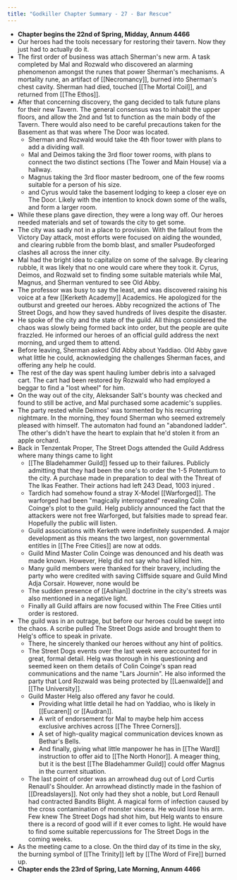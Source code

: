 ```yaml
---
title: "Godkiller Chapter Summary - 27 - Bar Rescue"
---
```

- **Chapter begins the 22nd of Spring, Midday, Annum 4466**
- Our heroes had the tools necessary for restoring their tavern. Now they just had to actually do it.
- The first order of business was attach Sherman's new arm. A task completed by Mal and Rozwald who discovered an alarming phenomenon amongst the runes that power Sherman's mechanisms. A mortality rune, an artifact of [[Necromancy]], burned into Sherman's chest cavity. Sherman had died, touched [[The Mortal Coil]], and returned from [[The Ethos]].
- After that concerning discovery, the gang decided to talk future plans for their new Tavern. The general consensus was to inhabit the upper floors, and allow the 2nd and 1st to function as the main body of the Tavern. There would also need to be careful precautions taken for the Basement as that was where The Door was located.
	- Sherman and Rozwald would take the 4th floor tower with plans to add a dividing wall.
	- Mal and Deimos taking the 3rd floor tower rooms, with plans to connect the two distinct sections (The Tower and Main House) via a hallway.
	- Magnus taking the 3rd floor master bedroom, one of the few rooms suitable for a person of his size.
	- and Cyrus would take the basement lodging to keep a closer eye on The Door. Likely with the intention to knock down some of the walls, and form a larger room.
- While these plans gave direction, they were a long way off. Our heroes needed materials and set of towards the city to get some.
- The city was sadly not in a place to provision. With the fallout from the Victory Day attack, most efforts were focused on aiding the wounded, and clearing rubble from the bomb blast, and smaller Psudeoforged clashes all across the inner city.
- Mal had the bright idea to capitalize on some of the salvage. By clearing rubble, it was likely that no one would care where they took it. Cyrus, Deimos, and Rozwald set to finding some suitable materials while Mal, Magnus, and Sherman ventured to see Old Abby.
- The professor was busy to say the least, and was discovered raising his voice at a few [[Kerketh Academy]] Academics. He apologized for the outburst and greeted our heroes. Abby recognized the actions of The Street Dogs, and how they saved hundreds of lives despite the disaster.
- He spoke of the city and the state of the guild. All things considered the chaos was slowly being formed back into order, but the people are quite frazzled. He informed our heroes of an official guild address the next morning, and urged them to attend.
- Before leaving, Sherman asked Old Abby about Yaddiao. Old Abby gave what little he could, acknowledging the challenges Sherman faces, and offering any help he could.
- The rest of the day was spent hauling lumber debris into a salvaged cart. The cart had been restored by Rozwald who had employed a beggar to find a "lost wheel" for him.
- On the way out of the city, Aleksander Salt's bounty was checked and found to still be active, and Mal purchased some academic's supplies.
- The party rested while Deimos' was tormented by his recurring nightmare. In the morning, they found Sherman who seemed extremely pleased with himself. The automaton had found an "abandoned ladder". The other's didn't have the heart to explain that he'd stolen it from an apple orchard.
- Back in Tenzentak Proper, The Street Dogs attended the Guild Address where many things came to light
	- [[The Bladehammer Guild]] fessed up to their failures. Publicly admitting that they had been the one's to order the 1-5 Potentium to the city. A purchase made in preparation to deal with the Threat of The Ikas Feather. Their actions had left 243 Dead, 1003 injured .
	- Tardich had somehow found a stray X-Model [[Warforged]]. The warforged had been "magically interrogated" revealing Colin Coinge's plot to the guild. Helg publicly announced the fact that the attackers were not free Warforged, but falsities made to spread fear. Hopefully the public will listen.
	- Guild associations with Kerketh were indefinitely suspended. A major development as this means the two largest, non governmental entitles in [[The Free Cities]] are now at odds.
	- Guild Mind Master Colin Coinge was denounced and his death was made known. However, Helg did not say who had killed him.
	- Many guild members were thanked for their bravery, including the party who were credited with saving Cliffside square and Guild Mind Adja Corsair. However, none would be 
	- The sudden presence of [[Ashian]] doctrine in the city's streets was also mentioned in a negative light.
	- Finally all Guild affairs are now focused within The Free Cities until order is restored.
- The guild was in an outrage, but before our heroes could be swept into the chaos. A scribe pulled The Street Dogs aside and brought them to Helg's office to speak in private.
	- There, he sincerely thanked our heroes without any hint of politics.
	- The Street Dogs events over the last week were accounted for in great, formal detail. Helg was thorough in his questioning and seemed keen on them details of Colin Coinge's span read communications and the name "Lars Journin". He also informed the party that Lord Rozwald was being protected by [[Laenwalde]] and  [[The University]].
	- Guild Master Helg also offered any favor he could.
		- Providing what little detail he had on Yaddiao, who is likely in [[Eucaren]] or [[Audran]]. 
		- A writ of endorsement for Mal to maybe help him access exclusive archives across [[The Three Corners]].
		- A set of high-quality magical communication devices known as Bethar's Bells.
		- And finally, giving what little manpower he has in [[The Ward]] instruction to offer aid to [[The North Honor]]. A meager thing, but it is the best [[The Bladehammer Guild]] could offer Magnus in the current situation.
	- The last point of order was an arrowhead dug out of Lord Curtis Renaull's Shoulder. An arrowhead distinctly made in the fashion of [[Dreadslayers]]. Not only had they shot a noble, but Lord Renaull had contracted Bandits Blight. A magical form of infection caused by the cross contamination of monster viscera. He would lose his arm. Few knew The Street Dogs had shot him, but Helg wants to ensure there is a record of good will if it ever comes to light. He would have to find some suitable repercussions for The Street Dogs in the coming weeks.
- As the meeting came to a close. On the third day of its time in the sky, the burning symbol of [[The Trinity]] left by [[The Word of Fire]] burned up.
- **Chapter ends the 23rd of Spring, Late Morning, Annum 4466**